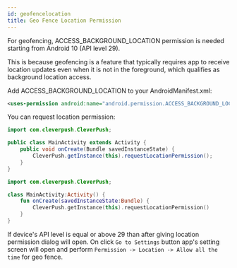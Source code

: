 ```yaml
---
id: geofencelocation
title: Geo Fence Location Permission
---
```


For geofencing, ACCESS_BACKGROUND_LOCATION permission is needed starting from Android 10 (API level 29).

This is because geofencing is a feature that typically requires app to receive location updates even when it is not in the foreground, which qualifies as background location access.

Add ACCESS_BACKGROUND_LOCATION to your AndroidManifest.xml:

```xml
<uses-permission android:name="android.permission.ACCESS_BACKGROUND_LOCATION" />
```

You can request location permission: 

<!--DOCUSAURUS_CODE_TABS-->

<!--Java-->

```java
import com.cleverpush.CleverPush;

public class MainActivity extends Activity {
    public void onCreate(Bundle savedInstanceState) {
        CleverPush.getInstance(this).requestLocationPermission();
    }
}
```

<!--Kotlin-->

```kotlin
import com.cleverpush.CleverPush;

class MainActivity:Activity() {
    fun onCreate(savedInstanceState:Bundle) {
        CleverPush.getInstance(this).requestLocationPermission()
    }
}
```

<!--END_DOCUSAURUS_CODE_TABS-->

If device's API level is equal or above 29 than after giving location permission dialog will open. On click `Go to Settings` button app's setting screen will open and perform `Permission -> Location -> Allow all the time` for geo fence. 
